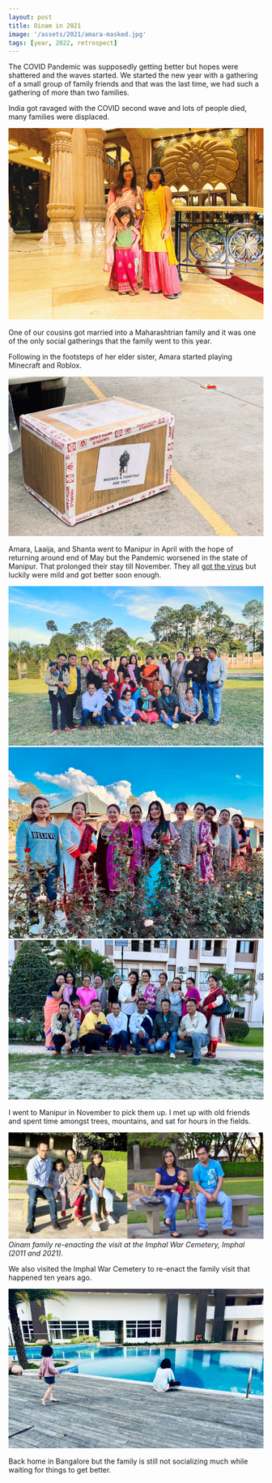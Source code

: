 ```yaml
---
layout: post
title: Oinam in 2021
image: '/assets/2021/amara-masked.jpg'
tags: [year, 2022, retrospect]
---
```


The COVID Pandemic was supposedly getting better but hopes were shattered and the waves started. We started the new year with a gathering of a small group of family friends and that was the last time, we had such a gathering of more than two families.

India got ravaged with the COVID second wave and lots of people died, many families were displaced.

![Amara, Laaija, and Shanta at the Leela Palace, Bangalore)](/assets/2021/amara-laaija-shanta-at-leela-blr.jpg)

One of our cousins got married into a Maharashtrian family and it was one of the only social gatherings that the family went to this year.

Following in the footsteps of her elder sister, Amara started playing Minecraft and Roblox.

![Travel Box)](/assets/2021/travel-masked-are-you.jpg)

Amara, Laaija, and Shanta went to Manipur in April with the hope of returning around end of May but the Pandemic worsened in the state of Manipur. That prolonged their stay till November. They all [got the virus](/2021/family-got-covid/) but luckily were mild and got better soon enough.

<div class="gallery-box">
  <div class="gallery">
    <img src="/assets/2021/ttus93-01-2021NOV11.jpg" loading="lazy">
    <img src="/assets/2021/ttus93-02-2021NOV11.jpg" loading="lazy">
    <img src="/assets/2021/ttus93-03-2021NOV11.jpg" loading="lazy">
  </div>
</div>

I went to Manipur in November to pick them up. I met up with old friends and spent time amongst trees, mountains, and sat for hours in the fields.

![Oinam family re-enacting the visit at the Imphal War Cemetery, Imphal (2011 and 2021).)](/assets/2021/oinam-war-cemetery-imphal-2011-2021.jpg)
*Oinam family re-enacting the visit at the Imphal War Cemetery, Imphal (2011 and 2021).*

We also visited the Imphal War Cemetery to re-enact the family visit that happened ten years ago.

![Amara and Laaija by the Pool)](/assets/2021/amara-laaija-poolside.jpg)

Back home in Bangalore but the family is still not socializing much while waiting for things to get better.